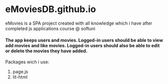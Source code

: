 # eMoviesDB.github.io
eMovies is a SPA project created with all knowledge which i have after completed js applications course @ softuni

#### The app keeps users and movies. Logged-in users should be able to view add movies and like movies. Logged-in users should also be able to edit or delete the movies they have added. 

Packages wich i use:
1. page.js
2. lit-html

